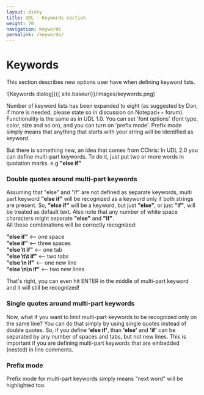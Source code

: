 ```yaml
---
layout: dinky
title: UDL - Keywords section
weight: 70
navigation: Keywords
permalink: /keywords/
---
```


Keywords
========

This section describes new options user have when defining keyword lists.

![Keywords dialog]({{ site.baseurl}}/images/keywords.png)

Number of keyword lists has been expanded to eight (as suggested by Don, if more is needed, 
please state so in discussion on Notepad++ forum). Functionality is the same as in UDL 1.0. 
You can set 'font options' (font type, color, size and so on), and you can turn on 'prefix mode'.
Prefix mode simply means that anything that starts with your string will be identified as keyword.

But there is something new, an idea that comes from CChris: In UDL 2.0 you can define multi-part keywords.
To do it, just put two or more words in quotation marks.
e.g __"else if"__

### Double quotes around multi-part keywords

Assuming that "else" and "if" are not defined as separate keywords, multi part keyword __"else if"__ will 
be recognized as a keyword only if both strings are present. So, __"else if"__ will be a keyword, 
but just __"else"__, or just __"if"__, will be treated as default text.
Also note that any number of white space characters might separate __"else"__ and __"if"__.     
All these combinations will be correctly recognized:     

__"else if"__ <-- one space               
__"else   if"__ <-- three spaces          
__"else \t if"__ <-- one tab              
__"else \t\t if"__ <-- two tabs           
__"else \n if"__ <-- one new line         
__"else \n\n if"__ <-- two new lines      

That's right, you can even hit ENTER in the middle of multi-part keyword and it will still be recognized!

### Single quotes around multi-part keywords

Now, what if you want to limit multi-part keywords to be recognized only on the same line?
You can do that simply by using single quotes instead of double quotes.
So, if you define __'else if'__, than __'else'__ and __'if'__ can be separated by any number of spaces and tabs, 
but not new lines. This is important if you are defining multi-part keywords that are 
embedded (nested) in line comments.

### Prefix mode
Prefix mode for multi-part keywords simply means "next word" will be highlighted too.

